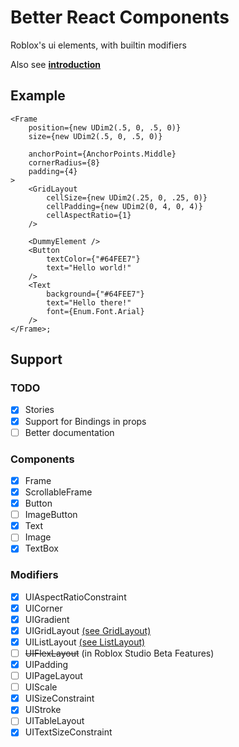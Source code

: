 # Better React Components

Roblox's ui elements, with builtin modifiers

Also see **[introduction](docs/1_Introduction.md)**

## Example

```tsx
<Frame
	position={new UDim2(.5, 0, .5, 0)}
	size={new UDim2(.5, 0, .5, 0)}

	anchorPoint={AnchorPoints.Middle}
	cornerRadius={8}
	padding={4}
>
	<GridLayout
		cellSize={new UDim2(.25, 0, .25, 0)}
		cellPadding={new UDim2(0, 4, 0, 4)}
		cellAspectRatio={1}
	/>

	<DummyElement />
	<Button
		textColor={"#64FEE7"}
		text="Hello world!"
	/>
	<Text
		background={"#64FEE7"}
		text="Hello there!"
		font={Enum.Font.Arial}
	/>
</Frame>;
```

## Support

### TODO
- [X] Stories
- [X] Support for Bindings in props
- [ ] Better documentation

### Components

- [X] Frame
- [X] ScrollableFrame
- [X] Button
- [ ] ImageButton
- [X] Text
- [ ] Image
- [X] TextBox

### Modifiers

- [X] UIAspectRatioConstraint
- [X] UICorner
- [X] UIGradient
- [X] UIGridLayout [(see GridLayout)](src/components/GridLayout.tsx)
- [X] UIListLayout [(see ListLayout)](src/components/ListLayout.tsx)
- [ ] ~~UIFlexLayout~~ (in Roblox Studio Beta Features)
- [X] UIPadding
- [ ] UIPageLayout
- [ ] UIScale
- [X] UISizeConstraint
- [X] UIStroke
- [ ] UITableLayout
- [X] UITextSizeConstraint
